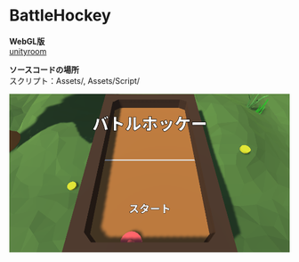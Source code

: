 # BattleHockey

<b>WebGL版</b><br>
[unityroom](https://unityroom.com/games/battlehockey)

<b>ソースコードの場所</b><br>
スクリプト：Assets/, Assets/Script/

![alt](image.png)
